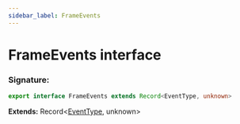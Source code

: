 ```yaml
---
sidebar_label: FrameEvents
---
```


# FrameEvents interface

### Signature:

```typescript
export interface FrameEvents extends Record<EventType, unknown>
```

**Extends:** Record&lt;[EventType](./puppeteer.eventtype.md), unknown&gt;
